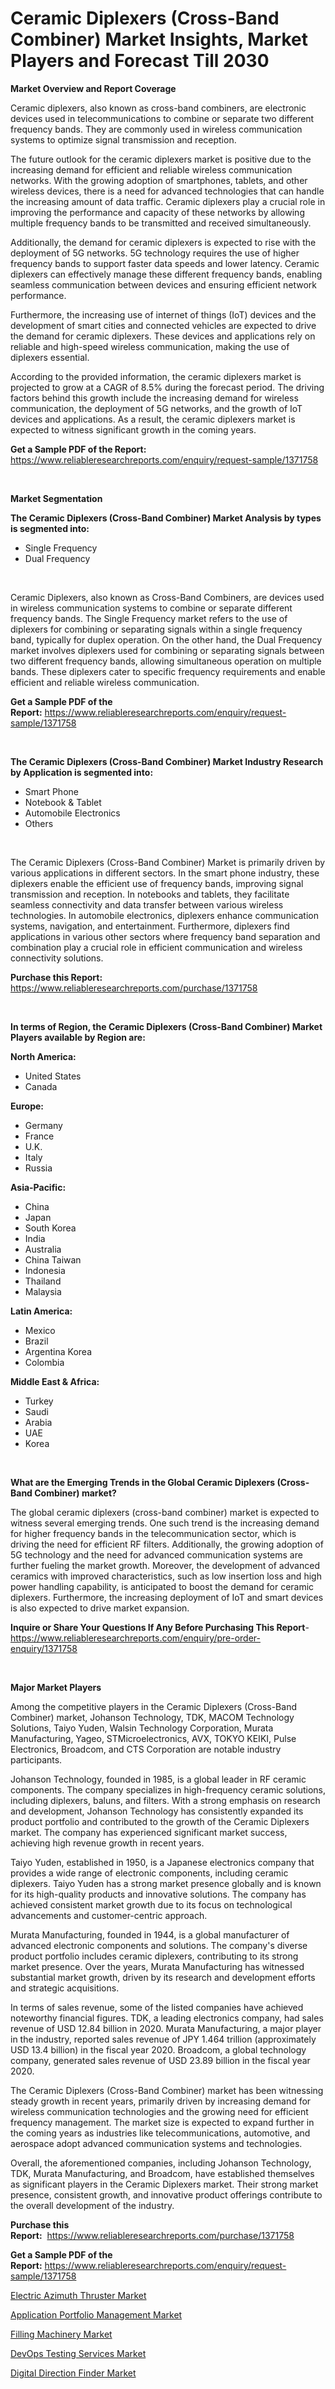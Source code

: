 <p><h1>Ceramic Diplexers (Cross-Band Combiner) Market Insights, Market Players and Forecast Till 2030</h1></p><p><strong>Market Overview and Report Coverage</strong></p>
<p><p>Ceramic diplexers, also known as cross-band combiners, are electronic devices used in telecommunications to combine or separate two different frequency bands. They are commonly used in wireless communication systems to optimize signal transmission and reception.</p><p>The future outlook for the ceramic diplexers market is positive due to the increasing demand for efficient and reliable wireless communication networks. With the growing adoption of smartphones, tablets, and other wireless devices, there is a need for advanced technologies that can handle the increasing amount of data traffic. Ceramic diplexers play a crucial role in improving the performance and capacity of these networks by allowing multiple frequency bands to be transmitted and received simultaneously.</p><p>Additionally, the demand for ceramic diplexers is expected to rise with the deployment of 5G networks. 5G technology requires the use of higher frequency bands to support faster data speeds and lower latency. Ceramic diplexers can effectively manage these different frequency bands, enabling seamless communication between devices and ensuring efficient network performance.</p><p>Furthermore, the increasing use of internet of things (IoT) devices and the development of smart cities and connected vehicles are expected to drive the demand for ceramic diplexers. These devices and applications rely on reliable and high-speed wireless communication, making the use of diplexers essential.</p><p>According to the provided information, the ceramic diplexers market is projected to grow at a CAGR of 8.5% during the forecast period. The driving factors behind this growth include the increasing demand for wireless communication, the deployment of 5G networks, and the growth of IoT devices and applications. As a result, the ceramic diplexers market is expected to witness significant growth in the coming years.</p></p>
<p><strong>Get a Sample PDF of the Report:</strong> <a href="https://www.reliableresearchreports.com/enquiry/request-sample/1371758">https://www.reliableresearchreports.com/enquiry/request-sample/1371758</a></p>
<p>&nbsp;</p>
<p><strong>Market Segmentation</strong></p>
<p><strong>The Ceramic Diplexers (Cross-Band Combiner) Market Analysis by types is segmented into:</strong></p>
<p><ul><li>Single Frequency</li><li>Dual Frequency</li></ul></p>
<p>&nbsp;</p>
<p><p>Ceramic Diplexers, also known as Cross-Band Combiners, are devices used in wireless communication systems to combine or separate different frequency bands. The Single Frequency market refers to the use of diplexers for combining or separating signals within a single frequency band, typically for duplex operation. On the other hand, the Dual Frequency market involves diplexers used for combining or separating signals between two different frequency bands, allowing simultaneous operation on multiple bands. These diplexers cater to specific frequency requirements and enable efficient and reliable wireless communication.</p></p>
<p><strong>Get a Sample PDF of the Report:</strong>&nbsp;<a href="https://www.reliableresearchreports.com/enquiry/request-sample/1371758">https://www.reliableresearchreports.com/enquiry/request-sample/1371758</a></p>
<p>&nbsp;</p>
<p><strong>The Ceramic Diplexers (Cross-Band Combiner) Market Industry Research by Application is segmented into:</strong></p>
<p><ul><li>Smart Phone</li><li>Notebook & Tablet</li><li>Automobile Electronics</li><li>Others</li></ul></p>
<p>&nbsp;</p>
<p><p>The Ceramic Diplexers (Cross-Band Combiner) Market is primarily driven by various applications in different sectors. In the smart phone industry, these diplexers enable the efficient use of frequency bands, improving signal transmission and reception. In notebooks and tablets, they facilitate seamless connectivity and data transfer between various wireless technologies. In automobile electronics, diplexers enhance communication systems, navigation, and entertainment. Furthermore, diplexers find applications in various other sectors where frequency band separation and combination play a crucial role in efficient communication and wireless connectivity solutions.</p></p>
<p><strong>Purchase this Report:</strong>&nbsp; <a href="https://www.reliableresearchreports.com/purchase/1371758">https://www.reliableresearchreports.com/purchase/1371758</a></p>
<p>&nbsp;</p>
<p><strong>In terms of Region, the Ceramic Diplexers (Cross-Band Combiner) Market Players available by Region are:</strong></p>
<p>
    <p> <strong> North America: </strong>
        <ul>
            <li>United States</li>
            <li>Canada</li>
        </ul>
        </p> 
    <p> <strong> Europe: </strong>
        <ul>
            <li>Germany</li>
            <li>France</li>
            <li>U.K.</li>
            <li>Italy</li>
            <li>Russia</li>
        </ul>
        </p> 
    <p> <strong> Asia-Pacific: </strong>
        <ul>
            <li>China</li>
            <li>Japan</li>
            <li>South Korea</li>
            <li>India</li>
            <li>Australia</li>
            <li>China Taiwan</li>
            <li>Indonesia</li>
            <li>Thailand</li>
            <li>Malaysia</li>
        </ul>
        </p> 
    <p> <strong> Latin America: </strong>
        <ul>
            <li>Mexico</li>
            <li>Brazil</li>
            <li>Argentina Korea</li>
            <li>Colombia</li>
        </ul>
        </p> 
    <p> <strong> Middle East & Africa: </strong>
        <ul>
            <li>Turkey</li>
            <li>Saudi</li>
            <li>Arabia</li>
            <li>UAE</li>
            <li>Korea</li>
        </ul>
    </p>
    </p>
<p>&nbsp;</p>
<p><strong>What are the Emerging Trends in the Global Ceramic Diplexers (Cross-Band Combiner) market?</strong></p>
<p><p>The global ceramic diplexers (cross-band combiner) market is expected to witness several emerging trends. One such trend is the increasing demand for higher frequency bands in the telecommunication sector, which is driving the need for efficient RF filters. Additionally, the growing adoption of 5G technology and the need for advanced communication systems are further fueling the market growth. Moreover, the development of advanced ceramics with improved characteristics, such as low insertion loss and high power handling capability, is anticipated to boost the demand for ceramic diplexers. Furthermore, the increasing deployment of IoT and smart devices is also expected to drive market expansion.</p></p>
<p><strong>Inquire or Share Your Questions If Any Before Purchasing This Report</strong>- <a href="https://www.reliableresearchreports.com/enquiry/pre-order-enquiry/1371758">https://www.reliableresearchreports.com/enquiry/pre-order-enquiry/1371758</a></p>
<p>&nbsp;</p>
<p><strong>Major Market Players</strong></p>
<p><p>Among the competitive players in the Ceramic Diplexers (Cross-Band Combiner) market, Johanson Technology, TDK, MACOM Technology Solutions, Taiyo Yuden, Walsin Technology Corporation, Murata Manufacturing, Yageo, STMicroelectronics, AVX, TOKYO KEIKI, Pulse Electronics, Broadcom, and CTS Corporation are notable industry participants.</p><p>Johanson Technology, founded in 1985, is a global leader in RF ceramic components. The company specializes in high-frequency ceramic solutions, including diplexers, baluns, and filters. With a strong emphasis on research and development, Johanson Technology has consistently expanded its product portfolio and contributed to the growth of the Ceramic Diplexers market. The company has experienced significant market success, achieving high revenue growth in recent years.</p><p>Taiyo Yuden, established in 1950, is a Japanese electronics company that provides a wide range of electronic components, including ceramic diplexers. Taiyo Yuden has a strong market presence globally and is known for its high-quality products and innovative solutions. The company has achieved consistent market growth due to its focus on technological advancements and customer-centric approach.</p><p>Murata Manufacturing, founded in 1944, is a global manufacturer of advanced electronic components and solutions. The company's diverse product portfolio includes ceramic diplexers, contributing to its strong market presence. Over the years, Murata Manufacturing has witnessed substantial market growth, driven by its research and development efforts and strategic acquisitions.</p><p>In terms of sales revenue, some of the listed companies have achieved noteworthy financial figures. TDK, a leading electronics company, had sales revenue of USD 12.84 billion in 2020. Murata Manufacturing, a major player in the industry, reported sales revenue of JPY 1.464 trillion (approximately USD 13.4 billion) in the fiscal year 2020. Broadcom, a global technology company, generated sales revenue of USD 23.89 billion in the fiscal year 2020.</p><p>The Ceramic Diplexers (Cross-Band Combiner) market has been witnessing steady growth in recent years, primarily driven by increasing demand for wireless communication technologies and the growing need for efficient frequency management. The market size is expected to expand further in the coming years as industries like telecommunications, automotive, and aerospace adopt advanced communication systems and technologies.</p><p>Overall, the aforementioned companies, including Johanson Technology, TDK, Murata Manufacturing, and Broadcom, have established themselves as significant players in the Ceramic Diplexers market. Their strong market presence, consistent growth, and innovative product offerings contribute to the overall development of the industry.</p></p>
<p><strong>Purchase this Report:</strong>&nbsp;&nbsp;<a href="https://www.reliableresearchreports.com/purchase/1371758">https://www.reliableresearchreports.com/purchase/1371758</a></p>
<p></p>
<p><strong>Get a Sample PDF of the Report:</strong>&nbsp;<a href="https://www.reliableresearchreports.com/enquiry/request-sample/1371758">https://www.reliableresearchreports.com/enquiry/request-sample/1371758</a></p>
<p><p><a href="https://www.linkedin.com/pulse/electric-azimuth-thruster-market-share-amp-new-trends-analysis-62b4e/">Electric Azimuth Thruster Market</a></p><p><a href="https://medium.com/@walterkutch/application-portfolio-management-market-size-cagr-trends-2024-2030-4e69856dfabf">Application Portfolio Management Market</a></p><p><a href="https://www.linkedin.com/pulse/filling-machinery-market-size-share-global-analysis-report-shabc/">Filling Machinery Market</a></p><p><a href="https://medium.com/@darbyledner/devops-testing-services-market-size-cagr-trends-2024-2030-b32952f9b71a">DevOps Testing Services Market</a></p><p><a href="https://www.linkedin.com/pulse/digital-direction-finder-market-size-share-amp-trends-xc6me/">Digital Direction Finder Market</a></p></p>